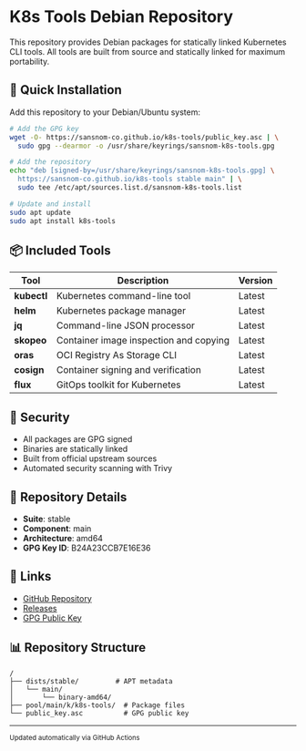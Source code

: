 # K8s Tools Debian Repository

This repository provides Debian packages for statically linked Kubernetes CLI tools. All tools are built from source and statically linked for maximum portability.

## 🚀 Quick Installation

Add this repository to your Debian/Ubuntu system:

```bash
# Add the GPG key
wget -O- https://sansnom-co.github.io/k8s-tools/public_key.asc | \
  sudo gpg --dearmor -o /usr/share/keyrings/sansnom-k8s-tools.gpg

# Add the repository
echo "deb [signed-by=/usr/share/keyrings/sansnom-k8s-tools.gpg] \
  https://sansnom-co.github.io/k8s-tools stable main" | \
  sudo tee /etc/apt/sources.list.d/sansnom-k8s-tools.list

# Update and install
sudo apt update
sudo apt install k8s-tools
```

## 📦 Included Tools

| Tool | Description | Version |
|------|-------------|---------|
| **kubectl** | Kubernetes command-line tool | Latest |
| **helm** | Kubernetes package manager | Latest |
| **jq** | Command-line JSON processor | Latest |
| **skopeo** | Container image inspection and copying | Latest |
| **oras** | OCI Registry As Storage CLI | Latest |
| **cosign** | Container signing and verification | Latest |
| **flux** | GitOps toolkit for Kubernetes | Latest |

## 🔐 Security

- All packages are GPG signed
- Binaries are statically linked
- Built from official upstream sources
- Automated security scanning with Trivy

## 📝 Repository Details

- **Suite**: stable
- **Component**: main
- **Architecture**: amd64
- **GPG Key ID**: B24A23CCB7E16E36

## 🔗 Links

- [GitHub Repository](https://github.com/sansnom-co/k8s-tools)
- [Releases](https://github.com/sansnom-co/k8s-tools/releases)
- [GPG Public Key](https://sansnom-co.github.io/k8s-tools/public_key.asc)

## 📊 Repository Structure

```
/
├── dists/stable/         # APT metadata
│   └── main/
│       └── binary-amd64/
├── pool/main/k/k8s-tools/  # Package files
└── public_key.asc          # GPG public key
```

---

<small>Updated automatically via GitHub Actions</small>
